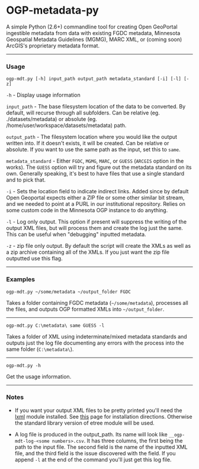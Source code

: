 # OGP-metadata-py
A simple Python (2.6+) commandline tool for creating Open GeoPortal ingestible metadata from data with existing FGDC metadata, Minnesota Geospatial Metadata Guidelines (MGMG), MARC XML, or (coming soon) ArcGIS's proprietary metadata format.

-----------

### Usage
    ogp-mdt.py [-h] input_path output_path metadata_standard [-i] [-l] [-z]


`-h` - Display usage information  


`input_path` - The base filesystem location of the data to be converted. By default, will recurse through all subfolders. Can be relative (eg. ./datasets/metadata) or absolute (eg. /home/user/workspace/datasets/metadata) path.


`output_path` - The filesystem location where you would like the output written into. If it doesn't exists, it will be created. Can be relative or absolute. If you want to use the same path as the input, set this to `same`.  


`metadata_standard` - Either `FGDC`, `MGMG`, `MARC`, or `GUESS` (`ARCGIS` option in the works). The `GUESS` option will try and figure out the metadata standard on its own. Generally speaking, it's best to have files that use a single standard and to pick that.


`-i` - Sets the location field to indicate indirect links. Added since by default Open Geoportal expects either a ZIP file or some other similar bit stream, and we needed to point at a PURL in our institutional repository. Relies on some custom code in the Minnesota OGP instance to do anything.


`-l` - Log only output. This option if present will suppress the writing of the output XML files, but will process them and create the log just the same. This can be useful when "debugging" inputted metadata.

`-z` - zip file only output. By default the script will create the XMLs as well as a zip archive containing all of the XMLs. If you just want the zip file outputted use this flag.

-------

### Examples


    ogp-mdt.py ~/some/metadata ~/output_folder FGDC
Takes a folder containing FGDC metadata (`~/some/metadata`), processes all the files, and outputs OGP formatted XMLs into `~/output_folder`.

-------

    ogp-mdt.py C:\metadata\ same GUESS -l
Takes a folder of XML using indeterminate/mixed metadata standards and outputs just the log file documenting any errors with the process into the same folder (`C:\metadata\`).

-------

	ogp-mdt.py -h
Get the usage information.


-------

### Notes

- If you want your output XML files to be pretty printed you'll need the [lxml](http://lxml.de/) module installed. See [this](http://lxml.de/installation.html) page for installation directions. Otherwise the standard library version of etree module will be used.

- A log file is produced in the output_path. Its name will look like `__ogp-mdt-log-<some numbers>.csv`. It has three columns, the first being the path to the input file. The second field is the name of the inputted XML file, and the third field is the issue discovered with the field. If you append `-l` at the end of the command you'll just get this log file. 


